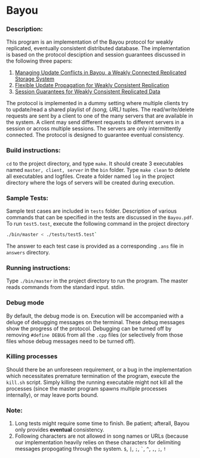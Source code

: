Bayou
==============
### Description:
This program is an implementation of the Bayou protocol for weakly replicated, eventually consistent distributed database. The implementation is based on the protocol desciption and session guarantees discussed in the following three papers:

1. [Managing Update Conflicts in Bayou, a Weakly Connected Replicated Storage System](http://zoo.cs.yale.edu/classes/cs422/2013/bib/terry95managing.pdf)
2. [Flexible Update Propagation for Weakly Consistent Replication](http://joose.it/blog/wp-content/uploads/2011/03/Bayou-updates-propagation.pdf)
3. [Session Guarantees for Weakly Consistent Replicated Data](http://www.cs.utexas.edu/~lorenzo/corsi/cs380d/papers/SessionGuaranteesBayou.pdf)

The protocol is implemented in a dummy setting where multiple clients try to update/read a shared playlist of *(song, URL)* tuples. The read/write/delete requests are sent by a client to one of the many servers that are available in the system. A client may send different requests to different servers in a session or across multiple sessions. The servers are only intermittently connected. The protocol is designed to guarantee eventual consistency.

### Build instructions:
```cd``` to the project directory, and type ```make```. It should create 3 executables named ``master, client, server`` in the ```bin``` folder. Type ```make clean``` to delete all executables and logfiles. Create a folder named ``log`` in the project directory where the logs of servers will be created during execution. 

### Sample Tests:
Sample test cases are included in `tests` folder. Description of various commands that can be specified in the tests are discussed in the `Bayou.pdf`. To run `test5.test`, execute the following command in the project directory
```sh
./bin/master < ./tests/test5.test`
```
The answer to each test case is provided as a corresponding `.ans` file in `answers` directory.

### Running instructions:
Type `./bin/master` in the project directory to run the program. The master reads commands from the standard input.
stdin.

### Debug mode
By default, the debug mode is on. Execution will be accompanied with a deluge of debugging messages on the terminal. These debug messages show the progress of the protocol. Debugging can be turned off by removing `#define DEBUG` from all the `.cpp` files (or selectively from those files whose debug messages need to be turned off).

### Killing processes
Should there be an unforeseen requirement, or a bug in the implementation which necessitates premature termination of the program, execute the `kill.sh` script. Simply killing the running executable might not kill all the processes (since the master program spawns multiple processes internally), or may leave ports bound.

### Note:
1. Long tests might require some time to finish. Be patient; afterall, Bayou only provides **eventual** consistency.
2. Following characters are not allowed in song names or URLs (because our implementation heavily relies on these characters for delimiting messages propogating through the system.
`$`, `|`, `;`, `` ` ``, `^`, `,`, `;`, `!` 